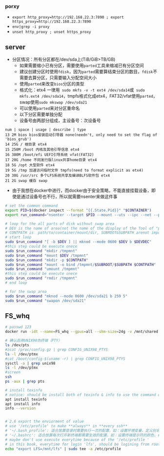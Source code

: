 ### porxy
- `export http_proxy=http://192.168.22.3:7890 ; export https_proxy=http://192.168.22.3:7890`
- `env|grep -i proxy`
- `unset http_proxy ; unset https_proxy`
## server
- 分区情况：所有分区都在/dev/sda上(TiB/GiB>TB/GB)
	- 如果需要缩小已有分区，需要使用`parted`工具来缩减已有分区空间
	- 建议创建分区时使用`fdisk`，因为`parted`需要算结束分区的数目，`fdisk`不需要去算分区，只需要输入分配空间大小
	- 使用`parted`来改变`bios`分区的类型
	- 格式化：etx4 一律用` sudo mkfs -v -t ext4 /dev/sda14`或` sudo mkfs.ext4 /dev/sda14`，tmpfs格式化成etx4，FAT32/vfat使用`parted`，swap使用`sudo mkswap /dev/sda21`
	- 可以使用`parted`来对分区重命名
	- 以下分区需要单独分配
	- 设备号由两部分组成，主设备号：次设备号
```text
num | space | usage | describe | type
13 2M bios bios安装启动引导器 none(needn't, only need to set the flag of 'bios_grub')
14 25G / 根目录 etx4
15 250M /boot 内核及其他引导信息 etx4
16 300M /boot/efi UEFI引导系统 vfat(FAT32)
17 20G /home 不同发行版linux共享home目录 etx4
18 5G /opt 大型软件 etx4
19 5G /tmp 加速访问临时文件 tmpfs(need to format explicit as etx4)
20 30G /usr/src 多个LFS系统共享及编译BLFS软件包 etx4
21 2G swap 缓存 swap
```
- 由于我想在docker中进行，而docker由于安全策略，不能直接挂载设备，即使是通过设备号也不行，所以就需要nsenter来做这件事
```bash
# set the common command
export PID=$(docker inspect --format "{{.State.Pid}}" "$CONTAINER")
export run_command="nsenter --target $PID --mount --uts --ipc --net --pid -- sh -c"

# loop for the all parts of disk without swap area
# DEV is the name of area(not the name of the display of the Tool of "parted"!!!!!), DEVDEV is the "MAJ MIN"
# CONTPATH is  path/to/container/mount/dir, SUBROOT&SUBPATH arenot important, they can be deleteed in this situation(because this command is used to bind the dir of host, I'm confusion!!!!!)
# start loop
sudo $run_command "[ -b $DEV ] || mknod --mode 0600 $DEV b $DEVDEC"
#this step could be execute onece
sudo $run_command "mkdir /tmpmnt"
sudo $run_command "mount $DEV /tmpmnt"
sudo $run_command "mkdir -p $CONTPATH"
sudo $run_command "mount -o bind /tmpmnt/$SUBROOT/$SUBPATH $CONTPATH"
sudo $run_command "umount /tmpmnt"
#this step could be execute onece
sudo $run_command "rmdir /tmpmnt"
# end loop

# for the swap area
sudo $run_command "mknod --mode 0600 /dev/sda21 b 259 5"
sudo $run_command "swapon /dev/sda21"
```


## FS_whq
```bash
# passwd 123
docker run -idt --name=FS_whq --gpus=all --shm-size=24g -v /mnt/shared:/root/.cache -p 2264:22 8924:8888 8130:80 44313:443 21013:21 20013:20 ubuntu:22.04 

# 确认启用UNIX98伪终端（PTY）
ls /dev/pts
#zcat /proc/config.gz | grep CONFIG_UNIX98_PTYS
ls -l /dev/ptmx
#cat /boot/config-$(uname -r) | grep CONFIG_UNIX98_PTYS
sysctl -a | grep unix98
ls -l /dev/ptmx
#screen
ssh
ps -aux | grep pts

# install texinfo
# notice: should be install both of texinfo & info to use the command of info
apt install texinfo
apt install info
info --version


# 2.6 export the enviorment of value
# use '/etc/profile' to make **always** in **every ssh**
# '~/.bash_profile': 适合放置登录时需要执行一次的配置，如：设置环境变量，定义别名，运行一些启动脚本
# '~/.bashrc': 适合放置每次打开新终端都需要生效的配置，如：设置终端提示符的颜色、格式，定义常用的函数或命令别名，设置 shell 的一些选项
# maybe don't use execute everytime because of the '/etc/profile '
# in this book, everytime for login 'lfs', should be logining from root, because of root have the '$LFS', the 'lfs' will be inherited from 'root'
echo "export LFS=/mnt/lfs" | sudo tee -a /etc/profile


```